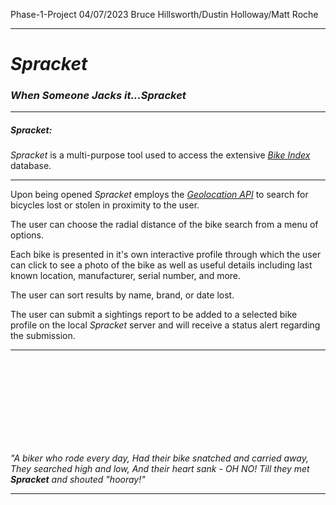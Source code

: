 Phase-1-Project
04/07/2023
Bruce Hillsworth/Dustin Holloway/Matt Roche

---

# **_Spracket_**

### **_When Someone Jacks it...Spracket_**

---

##### _Spracket_:

_Spracket_ is a multi-purpose tool used to access the extensive [_Bike Index_](https://bikeindex.org/why-donate) database.

---

Upon being opened _Spracket_ employs the _[Geolocation API](https://w3c.github.io/geolocation-api/#geolocation_interface)_ to search for bicycles lost or stolen in proximity to the user.

The user can choose the radial distance of the bike search from a menu of options.

Each bike is presented in it's own interactive profile through which the user can click to see a photo of the bike as well as useful details including last known location, manufacturer, serial number, and more.

The user can sort results by name, brand, or date lost.

The user can submit a sightings report to be added to a selected bike profile on the local _Spracket_ server and will receive a status alert regarding the submission.

---

</br></br></br></br>
</br></br></br></br>

_"A biker who rode every day,
Had their bike snatched and carried away,
They searched high and low,
And their heart sank - OH NO!
Till they met **Spracket** and shouted "hooray!"_

---
